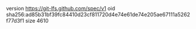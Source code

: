 version https://git-lfs.github.com/spec/v1
oid sha256:ad85b31bf39fc84410d23cf811720d4e74e61de74e205ae67111a5262f77d3f1
size 4610
